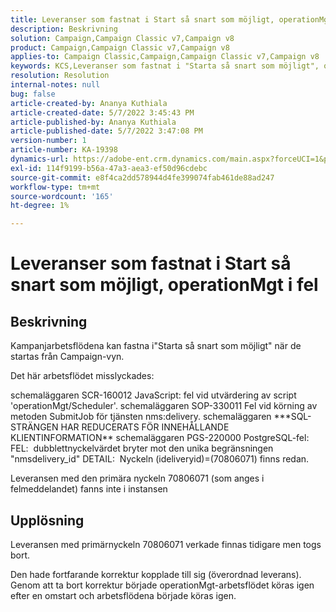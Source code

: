 ```yaml
---
title: Leveranser som fastnat i Start så snart som möjligt, operationMgt i fel
description: Beskrivning
solution: Campaign,Campaign Classic v7,Campaign v8
product: Campaign,Campaign Classic v7,Campaign v8
applies-to: Campaign Classic,Campaign,Campaign Classic v7,Campaign v8
keywords: KCS,Leveranser som fastnat i "Starta så snart som möjligt", operationMgt i fel
resolution: Resolution
internal-notes: null
bug: false
article-created-by: Ananya Kuthiala
article-created-date: 5/7/2022 3:45:43 PM
article-published-by: Ananya Kuthiala
article-published-date: 5/7/2022 3:47:08 PM
version-number: 1
article-number: KA-19398
dynamics-url: https://adobe-ent.crm.dynamics.com/main.aspx?forceUCI=1&pagetype=entityrecord&etn=knowledgearticle&id=d14b53bd-1cce-ec11-a7b5-0022480a8e40
exl-id: 114f9199-b56a-47a3-aea3-ef50d96cdebc
source-git-commit: e8f4ca2dd578944d4fe399074fab461de88ad247
workflow-type: tm+mt
source-wordcount: '165'
ht-degree: 1%

---
```


# Leveranser som fastnat i Start så snart som möjligt, operationMgt i fel

## Beskrivning


Kampanjarbetsflödena kan fastna i&quot;Starta så snart som möjligt&quot; när de startas från Campaign-vyn.



Det här arbetsflödet misslyckades:

schemaläggaren SCR-160012 JavaScript: fel vid utvärdering av script &#39;operationMgt/Scheduler&#39;.
schemaläggaren SOP-330011 Fel vid körning av metoden SubmitJob för tjänsten nms:delivery.
schemaläggaren \*\*\*SQL-STRÄNGEN HAR REDUCERATS FÖR INNEHÅLLANDE KLIENTINFORMATION\*\* schemaläggaren PGS-220000 PostgreSQL-fel: FEL:  dubblettnyckelvärdet bryter mot den unika begränsningen &quot;nmsdelivery_id&quot; DETAIL:  Nyckeln (ideliveryid)=(70806071) finns redan.

Leveransen med den primära nyckeln 70806071 (som anges i felmeddelandet) fanns inte i instansen


## Upplösning


Leveransen med primärnyckeln 70806071 verkade finnas tidigare men togs bort.

Den hade fortfarande korrektur kopplade till sig (överordnad leverans). Genom att ta bort korrektur började operationMgt-arbetsflödet köras igen efter en omstart och arbetsflödena började köras igen.
